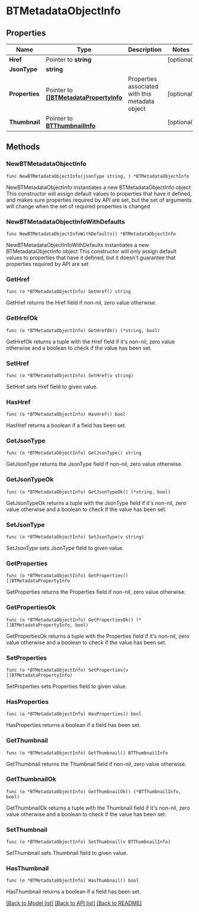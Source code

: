 # BTMetadataObjectInfo

## Properties

Name | Type | Description | Notes
------------ | ------------- | ------------- | -------------
**Href** | Pointer to **string** |  | [optional] 
**JsonType** | **string** |  | 
**Properties** | Pointer to [**[]BTMetadataPropertyInfo**](BTMetadataPropertyInfo.md) | Properties associated with this metadata object | [optional] 
**Thumbnail** | Pointer to [**BTThumbnailInfo**](BTThumbnailInfo.md) |  | [optional] 

## Methods

### NewBTMetadataObjectInfo

`func NewBTMetadataObjectInfo(jsonType string, ) *BTMetadataObjectInfo`

NewBTMetadataObjectInfo instantiates a new BTMetadataObjectInfo object
This constructor will assign default values to properties that have it defined,
and makes sure properties required by API are set, but the set of arguments
will change when the set of required properties is changed

### NewBTMetadataObjectInfoWithDefaults

`func NewBTMetadataObjectInfoWithDefaults() *BTMetadataObjectInfo`

NewBTMetadataObjectInfoWithDefaults instantiates a new BTMetadataObjectInfo object
This constructor will only assign default values to properties that have it defined,
but it doesn't guarantee that properties required by API are set

### GetHref

`func (o *BTMetadataObjectInfo) GetHref() string`

GetHref returns the Href field if non-nil, zero value otherwise.

### GetHrefOk

`func (o *BTMetadataObjectInfo) GetHrefOk() (*string, bool)`

GetHrefOk returns a tuple with the Href field if it's non-nil, zero value otherwise
and a boolean to check if the value has been set.

### SetHref

`func (o *BTMetadataObjectInfo) SetHref(v string)`

SetHref sets Href field to given value.

### HasHref

`func (o *BTMetadataObjectInfo) HasHref() bool`

HasHref returns a boolean if a field has been set.

### GetJsonType

`func (o *BTMetadataObjectInfo) GetJsonType() string`

GetJsonType returns the JsonType field if non-nil, zero value otherwise.

### GetJsonTypeOk

`func (o *BTMetadataObjectInfo) GetJsonTypeOk() (*string, bool)`

GetJsonTypeOk returns a tuple with the JsonType field if it's non-nil, zero value otherwise
and a boolean to check if the value has been set.

### SetJsonType

`func (o *BTMetadataObjectInfo) SetJsonType(v string)`

SetJsonType sets JsonType field to given value.


### GetProperties

`func (o *BTMetadataObjectInfo) GetProperties() []BTMetadataPropertyInfo`

GetProperties returns the Properties field if non-nil, zero value otherwise.

### GetPropertiesOk

`func (o *BTMetadataObjectInfo) GetPropertiesOk() (*[]BTMetadataPropertyInfo, bool)`

GetPropertiesOk returns a tuple with the Properties field if it's non-nil, zero value otherwise
and a boolean to check if the value has been set.

### SetProperties

`func (o *BTMetadataObjectInfo) SetProperties(v []BTMetadataPropertyInfo)`

SetProperties sets Properties field to given value.

### HasProperties

`func (o *BTMetadataObjectInfo) HasProperties() bool`

HasProperties returns a boolean if a field has been set.

### GetThumbnail

`func (o *BTMetadataObjectInfo) GetThumbnail() BTThumbnailInfo`

GetThumbnail returns the Thumbnail field if non-nil, zero value otherwise.

### GetThumbnailOk

`func (o *BTMetadataObjectInfo) GetThumbnailOk() (*BTThumbnailInfo, bool)`

GetThumbnailOk returns a tuple with the Thumbnail field if it's non-nil, zero value otherwise
and a boolean to check if the value has been set.

### SetThumbnail

`func (o *BTMetadataObjectInfo) SetThumbnail(v BTThumbnailInfo)`

SetThumbnail sets Thumbnail field to given value.

### HasThumbnail

`func (o *BTMetadataObjectInfo) HasThumbnail() bool`

HasThumbnail returns a boolean if a field has been set.


[[Back to Model list]](../README.md#documentation-for-models) [[Back to API list]](../README.md#documentation-for-api-endpoints) [[Back to README]](../README.md)


